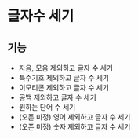 # 글자수 세기

## 기능
- 자음, 모음 제외하고 글자 수 세기
- 특수기호 제외하고 글자 수 세기
- 이모티콘 제외하고 글자 수 세기
- 공백 제외하고 글자 수 세기
- 원하는 단어 수 세기
- (오픈 미정) 영어 제외하고 글자 수 세기
- (오픈 미정) 숫자 제외하고 글자 수 세기


